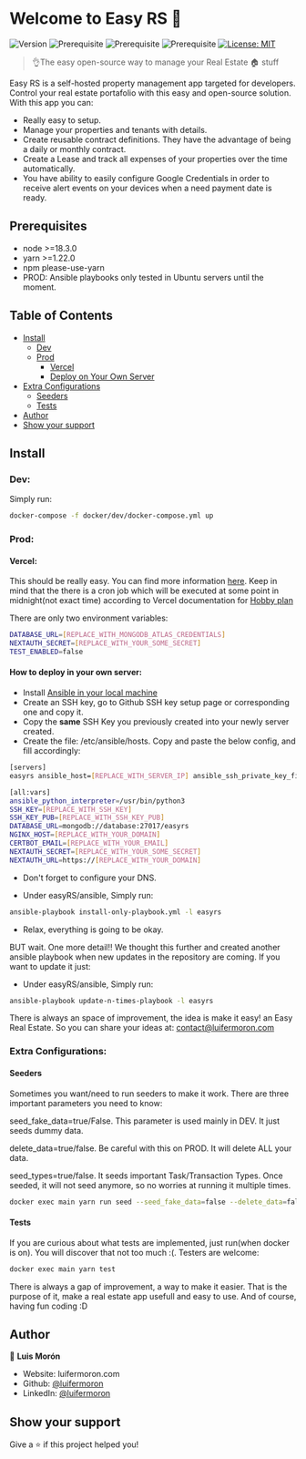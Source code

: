 # Welcome to Easy RS 👋

![Version](https://img.shields.io/badge/version-0.9.0-blue.svg?cacheSeconds=2592000)
![Prerequisite](https://img.shields.io/badge/node-%3E%3D18.3.0-blue.svg)
![Prerequisite](https://img.shields.io/badge/yarn-%3E%3D1.22.0-blue.svg)
![Prerequisite](https://img.shields.io/badge/npm-please-use-yarn-blue.svg)
[![License: MIT](https://img.shields.io/badge/License-MIT-yellow.svg)](#)

> 👌The easy open-source way to manage your Real Estate 🏠 stuff

Easy RS is a self-hosted property management app targeted for developers. Control your real estate portafolio with this easy and open-source solution. With this app you can:

- Really easy to setup.
- Manage your properties and tenants with details.
- Create reusable contract definitions. They have the advantage of being a daily or monthly contract.
- Create a Lease and track all expenses of your properties over the time automatically.
- You have ability to easily configure Google Credentials in order to receive alert events on your devices when a need payment date is ready.

## Prerequisites

- node >=18.3.0
- yarn >=1.22.0
- npm please-use-yarn
- PROD: Ansible playbooks only tested in Ubuntu servers until the moment.

## Table of Contents

- [Install](#install)
  - [Dev](#dev)
  - [Prod](#prod)
    - [Vercel](#vercel)
    - [Deploy on Your Own Server](#deploy-on-your-own-server)
- [Extra Configurations](#extra-configurations)
  - [Seeders](#seeders)
  - [Tests](#tests)
- [Author](#author)
- [Show your support](#show-your-support)

## Install

### Dev:

Simply run:

```sh
docker-compose -f docker/dev/docker-compose.yml up
```

### Prod:

#### Vercel:

This should be really easy. You can find more information [here](https://docs.ansible.com/ansible/latest/installation_guide/intro_installation.html).
Keep in mind that the there is a cron job which will be executed at some point in midnight(not exact time) according to Vercel documentation for [Hobby plan](https://vercel.com/docs/cron-jobs/usage-and-pricing#hobby-scheduling-limits)

There are only two environment variables:

```sh
DATABASE_URL=[REPLACE_WITH_MONGODB_ATLAS_CREDENTIALS]
NEXTAUTH_SECRET=[REPLACE_WITH_YOUR_SOME_SECRET]
TEST_ENABLED=false
```

#### How to deploy in your own server:

- Install [Ansible in your local machine](https://docs.ansible.com/ansible/latest/installation_guide/intro_installation.html)
- Create an SSH key, go to Github SSH key setup page or corresponding one and copy it.
- Copy the **same** SSH Key you previously created into your newly server created.
- Create the file: /etc/ansible/hosts. Copy and paste the below config, and fill accordingly:

```sh
[servers]
easyrs ansible_host=[REPLACE_WITH_SERVER_IP] ansible_ssh_private_key_file=~/.ssh/[REPLACE_WITH_SSH_KEY] ansible_user=[REPLACE_WITH_SERVER_USERNAME]

[all:vars]
ansible_python_interpreter=/usr/bin/python3
SSH_KEY=[REPLACE_WITH_SSH_KEY]
SSH_KEY_PUB=[REPLACE_WITH_SSH_KEY_PUB]
DATABASE_URL=mongodb://database:27017/easyrs
NGINX_HOST=[REPLACE_WITH_YOUR_DOMAIN]
CERTBOT_EMAIL=[REPLACE_WITH_YOUR_EMAIL]
NEXTAUTH_SECRET=[REPLACE_WITH_YOUR_SOME_SECRET]
NEXTAUTH_URL=https://[REPLACE_WITH_YOUR_DOMAIN]
```

- Don't forget to configure your DNS.

- Under easyRS/ansible, Simply run:

```sh
ansible-playbook install-only-playbook.yml -l easyrs
```

- Relax, everything is going to be okay.

BUT wait. One more detail!!
We thought this further and created another ansible playbook when new updates in the repository are coming.
If you want to update it just:

- Under easyRS/ansible, Simply run:

```sh
ansible-playbook update-n-times-playbook -l easyrs
```

There is always an space of improvement, the idea is make it easy! an Easy Real Estate. So you can share your ideas at: contact@luifermoron.com

### Extra Configurations:

#### Seeders

Sometimes you want/need to run seeders to make it work. There are three important parameters you need to know:

seed_fake_data=true/False. This parameter is used mainly in DEV. It just seeds dummy data.

delete_data=true/false. Be careful with this on PROD. It will delete ALL your data.

seed_types=true/false. It seeds important Task/Transaction Types. Once seeded, it will not seed anymore, so no worries at running it multiple times.

```sh
docker exec main yarn run seed --seed_fake_data=false --delete_data=false --seed_types=false
```

#### Tests

If you are curious about what tests are implemented, just run(when docker is on). You will discover that not too much :(. Testers are welcome:

```sh
docker exec main yarn test
```

There is always a gap of improvement, a way to make it easier. That is the purpose of it, make a real estate app usefull and easy to use. And of course, having fun coding :D

## Author

👤 **Luis Morón**

- Website: luifermoron.com
- Github: [@luifermoron](https://github.com/luifermoron)
- LinkedIn: [@luifermoron](https://linkedin.com/in/luifermoron)

## Show your support

Give a ⭐️ if this project helped you!
